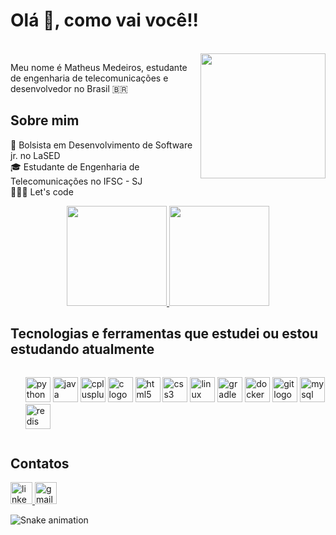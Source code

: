 <h1 align="left">Olá 👋, como vai você!!</h1>

<br clear="both">

<img align="right" height="200" src="https://cdn.discordapp.com/attachments/1077372787456475302/1149503932532543609/octocat-1694130246836.png"  />

<p align="left">Meu nome é Matheus Medeiros, estudante de engenharia de telecomunicações e desenvolvedor no Brasil 🇧🇷</p>

<h2 align="left">Sobre mim</h2>

<p align="left">
💼 Bolsista em Desenvolvimento de Software jr. no LaSED<br>
🎓 Estudante de Engenharia de Telecomunicações no IFSC - SJ<br>
🧑🏻‍💻 Let's code</p>

<div align="center">
  <a href="https://github.com/MatheusDMedeiros">
    <img height="160em" src="https://github-readme-stats.vercel.app/api?username=MatheusDMedeiros&show_icons=true&theme=dracula&include_all_commits=true&count_private=true"/>
    <img height="160em" src="https://github-readme-stats.vercel.app/api/top-langs/?username=MatheusDMedeiros&layout=compact&langs_count=7&theme=dracula"/>
  </a>
</div>

<h2 align="left">Tecnologias e ferramentas que estudei ou estou estudando atualmente</h2>

<div align="left">
  <div style="display: inline-block; width: 100%;">
    <ul>
      <img src="https://cdn.jsdelivr.net/gh/devicons/devicon/icons/python/python-original.svg" height="40" alt="python logo" />
      <img src="https://cdn.jsdelivr.net/gh/devicons/devicon/icons/java/java-original.svg" height="40" alt="java logo" />
      <img src="https://cdn.jsdelivr.net/gh/devicons/devicon/icons/cplusplus/cplusplus-original.svg" height="40" alt="cplusplus logo" />
      <img src="https://cdn.jsdelivr.net/gh/devicons/devicon/icons/c/c-original.svg" height="40" alt="c logo" />
      <img src="https://cdn.jsdelivr.net/gh/devicons/devicon/icons/html5/html5-original.svg" height="40" alt="html5 logo" />
      <img src="https://cdn.jsdelivr.net/gh/devicons/devicon/icons/css3/css3-original.svg" height="40" alt="css3 logo" />
      <img src="https://cdn.jsdelivr.net/gh/devicons/devicon/icons/linux/linux-original.svg" height="40" alt="linux logo" />
      <img src="https://cdn.jsdelivr.net/gh/devicons/devicon/icons/gradle/gradle-plain.svg" height="40" alt="gradle logo" />
      <img src="https://cdn.jsdelivr.net/gh/devicons/devicon/icons/docker/docker-original.svg" height="40" alt="docker logo" />
      <img src="https://cdn.jsdelivr.net/gh/devicons/devicon/icons/git/git-original.svg" height="40" alt="git logo" />
      <img src="https://cdn.jsdelivr.net/gh/devicons/devicon/icons/mysql/mysql-original.svg" height="40" alt="mysql logo" />
      <img src="https://cdn.jsdelivr.net/gh/devicons/devicon/icons/redis/redis-original.svg" height="40" alt="redis logo" />
    </ul>
  </div>
</div>

<h2 align="left">Contatos</h2>

<div align="left">
  <a href="https://www.linkedin.com/in/matheus-medeiros-594322157/" target="_blank">
    <img src="https://img.shields.io/static/v1?message=LinkedIn&logo=linkedin&label=&color=0077B5&logoColor=white&labelColor=&style=for-the-badge" height="35" alt="linkedin logo" />
  </a>
  <a href="mailto:medeirosmatheus0705@gmail.com" target="_blank">
    <img src="https://img.shields.io/static/v1?message=Gmail&logo=gmail&label=&color=D14836&logoColor=white&labelColor=&style=for-the-badge" height="35" alt="gmail logo" />
  </a>
</div>

![Snake animation](https://github.com/MatheusDMedeiros/MatheusDMedeiros/blob/output/github-contribution-grid-snake.svg)
</div>
